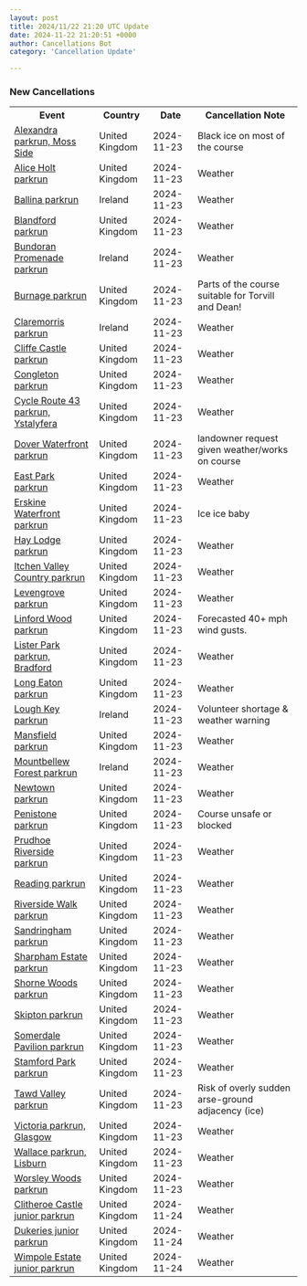 ```yaml
---
layout: post
title: 2024/11/22 21:20 UTC Update
date: 2024-11-22 21:20:51 +0000
author: Cancellations Bot
category: 'Cancellation Update'

---
```


<h3>New Cancellations</h3>
<div class='hscrollable'>
<table style='width: 100%'>
    <tr>
        <th>Event</th>
        <th>Country</th>
        <th>Date</th>
        <th>Cancellation Note</th>
    </tr>
    <tr>
        <td><a href="https://www.parkrun.org.uk/alexandra">Alexandra parkrun, Moss Side</a></td>
        <td>United Kingdom</td>
        <td>2024-11-23</td>
        <td>Black ice on most of the course</td>
    </tr>
    <tr>
        <td><a href="https://www.parkrun.org.uk/aliceholt">Alice Holt parkrun</a></td>
        <td>United Kingdom</td>
        <td>2024-11-23</td>
        <td>Weather</td>
    </tr>
    <tr>
        <td><a href="https://www.parkrun.ie/ballina">Ballina parkrun</a></td>
        <td>Ireland</td>
        <td>2024-11-23</td>
        <td>Weather</td>
    </tr>
    <tr>
        <td><a href="https://www.parkrun.org.uk/blandford">Blandford parkrun</a></td>
        <td>United Kingdom</td>
        <td>2024-11-23</td>
        <td>Weather</td>
    </tr>
    <tr>
        <td><a href="https://www.parkrun.ie/bundoranpromenade">Bundoran Promenade parkrun</a></td>
        <td>Ireland</td>
        <td>2024-11-23</td>
        <td>Weather</td>
    </tr>
    <tr>
        <td><a href="https://www.parkrun.org.uk/burnage">Burnage parkrun</a></td>
        <td>United Kingdom</td>
        <td>2024-11-23</td>
        <td>Parts of the course suitable for Torvill and Dean!</td>
    </tr>
    <tr>
        <td><a href="https://www.parkrun.ie/claremorris">Claremorris parkrun</a></td>
        <td>Ireland</td>
        <td>2024-11-23</td>
        <td>Weather</td>
    </tr>
    <tr>
        <td><a href="https://www.parkrun.org.uk/cliffecastle">Cliffe Castle parkrun</a></td>
        <td>United Kingdom</td>
        <td>2024-11-23</td>
        <td>Weather</td>
    </tr>
    <tr>
        <td><a href="https://www.parkrun.org.uk/congleton">Congleton parkrun</a></td>
        <td>United Kingdom</td>
        <td>2024-11-23</td>
        <td>Weather</td>
    </tr>
    <tr>
        <td><a href="https://www.parkrun.org.uk/cycleroute43ystalyfera">Cycle Route 43 parkrun, Ystalyfera</a></td>
        <td>United Kingdom</td>
        <td>2024-11-23</td>
        <td>Weather</td>
    </tr>
    <tr>
        <td><a href="https://www.parkrun.org.uk/doverwaterfront">Dover Waterfront parkrun</a></td>
        <td>United Kingdom</td>
        <td>2024-11-23</td>
        <td>landowner request given weather/works on course</td>
    </tr>
    <tr>
        <td><a href="https://www.parkrun.org.uk/eastpark">East Park parkrun</a></td>
        <td>United Kingdom</td>
        <td>2024-11-23</td>
        <td>Weather</td>
    </tr>
    <tr>
        <td><a href="https://www.parkrun.org.uk/erskinewaterfront">Erskine Waterfront parkrun</a></td>
        <td>United Kingdom</td>
        <td>2024-11-23</td>
        <td>Ice ice baby</td>
    </tr>
    <tr>
        <td><a href="https://www.parkrun.org.uk/haylodge">Hay Lodge parkrun</a></td>
        <td>United Kingdom</td>
        <td>2024-11-23</td>
        <td>Weather</td>
    </tr>
    <tr>
        <td><a href="https://www.parkrun.org.uk/itchenvalleycountry">Itchen Valley Country parkrun</a></td>
        <td>United Kingdom</td>
        <td>2024-11-23</td>
        <td>Weather</td>
    </tr>
    <tr>
        <td><a href="https://www.parkrun.org.uk/levengrove">Levengrove parkrun</a></td>
        <td>United Kingdom</td>
        <td>2024-11-23</td>
        <td>Weather</td>
    </tr>
    <tr>
        <td><a href="https://www.parkrun.org.uk/linfordwood">Linford Wood parkrun</a></td>
        <td>United Kingdom</td>
        <td>2024-11-23</td>
        <td>Forecasted 40+ mph wind gusts.</td>
    </tr>
    <tr>
        <td><a href="https://www.parkrun.org.uk/listerpark">Lister Park parkrun, Bradford</a></td>
        <td>United Kingdom</td>
        <td>2024-11-23</td>
        <td>Weather</td>
    </tr>
    <tr>
        <td><a href="https://www.parkrun.org.uk/longeaton">Long Eaton parkrun</a></td>
        <td>United Kingdom</td>
        <td>2024-11-23</td>
        <td>Weather</td>
    </tr>
    <tr>
        <td><a href="https://www.parkrun.ie/loughkey">Lough Key parkrun</a></td>
        <td>Ireland</td>
        <td>2024-11-23</td>
        <td>Volunteer shortage & weather warning</td>
    </tr>
    <tr>
        <td><a href="https://www.parkrun.org.uk/mansfield">Mansfield parkrun</a></td>
        <td>United Kingdom</td>
        <td>2024-11-23</td>
        <td>Weather</td>
    </tr>
    <tr>
        <td><a href="https://www.parkrun.ie/mountbellewforest">Mountbellew Forest parkrun</a></td>
        <td>Ireland</td>
        <td>2024-11-23</td>
        <td>Weather</td>
    </tr>
    <tr>
        <td><a href="https://www.parkrun.org.uk/newtown">Newtown parkrun</a></td>
        <td>United Kingdom</td>
        <td>2024-11-23</td>
        <td>Weather</td>
    </tr>
    <tr>
        <td><a href="https://www.parkrun.org.uk/penistone">Penistone parkrun</a></td>
        <td>United Kingdom</td>
        <td>2024-11-23</td>
        <td>Course unsafe or blocked</td>
    </tr>
    <tr>
        <td><a href="https://www.parkrun.org.uk/prudhoeriverside">Prudhoe Riverside parkrun</a></td>
        <td>United Kingdom</td>
        <td>2024-11-23</td>
        <td>Weather</td>
    </tr>
    <tr>
        <td><a href="https://www.parkrun.org.uk/reading">Reading parkrun</a></td>
        <td>United Kingdom</td>
        <td>2024-11-23</td>
        <td>Weather</td>
    </tr>
    <tr>
        <td><a href="https://www.parkrun.org.uk/riversidewalk">Riverside Walk parkrun</a></td>
        <td>United Kingdom</td>
        <td>2024-11-23</td>
        <td>Weather</td>
    </tr>
    <tr>
        <td><a href="https://www.parkrun.org.uk/sandringham">Sandringham parkrun</a></td>
        <td>United Kingdom</td>
        <td>2024-11-23</td>
        <td>Weather</td>
    </tr>
    <tr>
        <td><a href="https://www.parkrun.org.uk/sharphamestate">Sharpham Estate parkrun</a></td>
        <td>United Kingdom</td>
        <td>2024-11-23</td>
        <td>Weather</td>
    </tr>
    <tr>
        <td><a href="https://www.parkrun.org.uk/shornewoods">Shorne Woods parkrun</a></td>
        <td>United Kingdom</td>
        <td>2024-11-23</td>
        <td>Weather</td>
    </tr>
    <tr>
        <td><a href="https://www.parkrun.org.uk/skipton">Skipton parkrun</a></td>
        <td>United Kingdom</td>
        <td>2024-11-23</td>
        <td>Weather</td>
    </tr>
    <tr>
        <td><a href="https://www.parkrun.org.uk/somerdalepavilion">Somerdale Pavilion parkrun</a></td>
        <td>United Kingdom</td>
        <td>2024-11-23</td>
        <td>Weather</td>
    </tr>
    <tr>
        <td><a href="https://www.parkrun.org.uk/stamfordpark">Stamford Park parkrun</a></td>
        <td>United Kingdom</td>
        <td>2024-11-23</td>
        <td>Weather</td>
    </tr>
    <tr>
        <td><a href="https://www.parkrun.org.uk/tawdvalley">Tawd Valley parkrun</a></td>
        <td>United Kingdom</td>
        <td>2024-11-23</td>
        <td>Risk of overly sudden arse-ground adjacency (ice)</td>
    </tr>
    <tr>
        <td><a href="https://www.parkrun.org.uk/victoria">Victoria parkrun, Glasgow</a></td>
        <td>United Kingdom</td>
        <td>2024-11-23</td>
        <td>Weather</td>
    </tr>
    <tr>
        <td><a href="https://www.parkrun.org.uk/wallace">Wallace parkrun, Lisburn</a></td>
        <td>United Kingdom</td>
        <td>2024-11-23</td>
        <td>Weather</td>
    </tr>
    <tr>
        <td><a href="https://www.parkrun.org.uk/worsleywoods">Worsley Woods parkrun</a></td>
        <td>United Kingdom</td>
        <td>2024-11-23</td>
        <td>Weather</td>
    </tr>
    <tr>
        <td><a href="https://www.parkrun.org.uk/clitheroecastle-juniors">Clitheroe Castle junior parkrun</a></td>
        <td>United Kingdom</td>
        <td>2024-11-24</td>
        <td>Weather</td>
    </tr>
    <tr>
        <td><a href="https://www.parkrun.org.uk/dukeries-juniors">Dukeries junior parkrun</a></td>
        <td>United Kingdom</td>
        <td>2024-11-24</td>
        <td>Weather</td>
    </tr>
    <tr>
        <td><a href="https://www.parkrun.org.uk/wimpoleestate-juniors">Wimpole Estate junior parkrun</a></td>
        <td>United Kingdom</td>
        <td>2024-11-24</td>
        <td>Weather</td>
    </tr>
</table>
</div>
